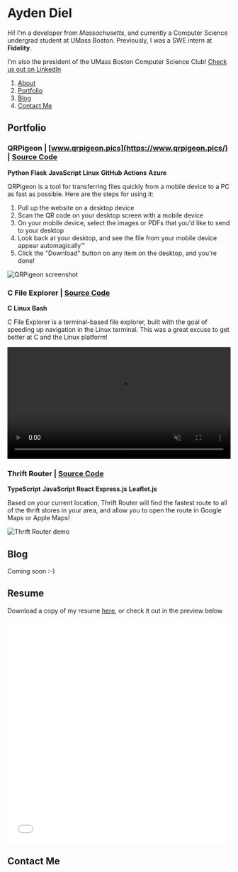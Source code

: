 # Ayden Diel

Hi! I'm a developer from _Massachusetts_, and currently a Computer Science undergrad student at UMass Boston. Previously, I was a SWE intern at **Fidelity**.

I'm also the president of the UMass Boston Computer Science Club! [Check us out on LinkedIn](https://www.linkedin.com/company/umass-boston-computer-science-club/)

1. [About](/about)
2. [Portfolio](/portfolio)
3. [Blog](/blog)
6. [Contact Me](/contact)

## Portfolio

### QRPigeon | [www.qrpigeon.pics](https://www.qrpigeon.pics/) | [Source Code](https://github.com/leiDnedyA/qr-image-drop/)
**Python** **Flask** **JavaScript** **Linux** **GitHub Actions** **Azure**

QRPigeon is a tool for transferring files quickly from a mobile device to a PC as fast as possible. Here are the steps for using it:

1. Pull up the website on a desktop device
2. Scan the QR code on your desktop screen with a mobile device
3. On your mobile device, select the images or PDFs that you'd like to send to your desktop
4. Look back at your desktop, and see the file from your mobile device appear automagically™
5. Click the "Download" button on any item on the desktop, and you're done!

![QRPigeon screenshot](home/qrpigeon.png)

### C File Explorer | [Source Code](https://github.com/leiDnedyA/c-file-explorer)
**C** **Linux** **Bash**

C File Explorer is a terminal-based file explorer, built with the goal of speeding up navigation in the Linux terminal. This was a great excuse to get better at C and the Linux platform!

<video class="bordered" width="100%" autoplay loop muted>
    <source src="home/c-file-explorer.webm" type="video/webm">
</video>

### Thrift Router | [Source Code](https://github.com/leiDnedyA/thrift-router)
**TypeScript** **JavaScript** **React** **Express.js** **Leaflet.js**

Based on your current location, Thrift Router will find the fastest route to all of the thrift stores in your area, and allow you to open the route in Google Maps or Apple Maps!

![Thrift Router demo](home/thrift-router.gif)

## Blog
Coming soon :-)

## Resume
Download a copy of my resume [here](resume.pdf), or check it out in the preview below

<embed class="bordered" src="home/resume.pdf" width="100%" height="500px" type="application/pdf">

## Contact Me

